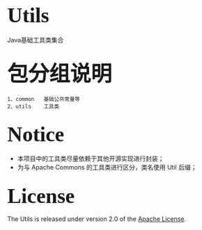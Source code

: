 # <font size=18 face="黑体">Utils</font>
Java基础工具类集合

## <font size=12 face="黑体">包分组说明</font>
	1、common   基础公共常量等
	2、utils    工具类
	
## <font size=14 face="黑体">Notice</font>
* 本项目中的工具类尽量依赖于其他开源实现进行封装；
* 为与 Apache Commons 的工具类进行区分，类名使用 Util 后缀；

## <font size=14 face="黑体">License</font>
The Utils is released under version 2.0 of the [Apache License][].

[Apache License]: http://www.apache.org/licenses/LICENSE-2.0